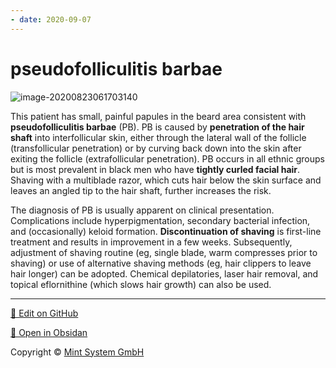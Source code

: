```yaml
---
- date: 2020-09-07
---
```


# pseudofolliculitis barbae

<!-- pseudofolliculitis barbae cause, sx, rx -->

![image-20200823061703140](https://photos.thisispiggy.com/file/wikiFiles/image-20200823061703140.png)

This patient has small, painful papules in the beard area consistent with **pseudofolliculitis barbae** (PB).  PB is caused by **penetration of the hair shaft** into interfollicular skin, either through the lateral wall of the follicle (transfollicular penetration) or by curving back down into the skin after exiting the follicle (extrafollicular penetration).  PB occurs in all ethnic groups but is most prevalent in black men who have **tightly curled facial hair**.  Shaving with a multiblade razor, which cuts hair below the skin surface and leaves an angled tip to the hair shaft, further increases the risk.

The diagnosis of PB is usually apparent on clinical presentation.  Complications include hyperpigmentation, secondary bacterial infection, and (occasionally) keloid formation.  **Discontinuation of shaving** is first-line treatment and results in improvement in a few weeks.  Subsequently, adjustment of shaving routine (eg, single blade, warm compresses prior to shaving) or use of alternative shaving methods (eg, hair clippers to leave hair longer) can be adopted.   Chemical depilatories, laser hair removal, and topical eflornithine (which slows hair growth) can also be used.


<hr>

[📝 Edit on GitHub](https://github.com/Mint-System/Knowledge/blob/master/pseudofolliculitis%20barbae.md)

[📂 Open in Obsidan](obsidian://open?vault=Knowledge%20Mint%20System&file=pseudofolliculitis%20barbae.md ':target=_self')

<footer>Copyright © <a href="https://www.mint-system.ch/">Mint System GmbH</a></footer>